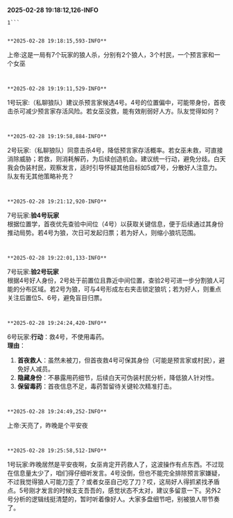 **2025-02-28 19:18:12,126-INFO** 
```
1```


**2025-02-28 19:18:15,593-INFO** 
```
上帝:这是一局有7个玩家的狼人杀，分别有2个狼人，3个村民，一个预言家和一个女巫
```


**2025-02-28 19:19:11,529-INFO** 
```
1号玩家:（私聊狼队）建议杀预言家候选4号。4号的位置偏中，可能带身份，首夜击杀可减少预言家存活风险。若女巫没救，能有效削弱好人方。队友觉得如何？
```


**2025-02-28 19:19:58,884-INFO** 
```
2号玩家:（私聊狼队）同意击杀4号，降低预言家存活概率。若女巫未救，可直接消除威胁；若救，则消耗解药，为后续创造机会。建议统一行动，避免分歧。白天我会伪装村民，观察发言，适时引导怀疑其他目标如5或7号，分散好人注意力。队友有无其他策略补充？
```


**2025-02-28 19:21:12,920-INFO** 
```
7号玩家:**验4号玩家**  
根据位置学，首夜优先查验中间位（4号）以获取关键信息，便于后续通过其身份推动局势。若4号为狼，次日可发起归票；若为好人，则缩小狼坑范围。
```


**2025-02-28 19:22:01,133-INFO** 
```
7号玩家:**验2号玩家**  
根据4号好人身份，2号处于前置位且靠近中间位置，查验2号可进一步分割狼人可能的分布区域。若2号为狼，可与4号形成左右夹击锁定狼坑；若为好人，则重点关注后置位5、6号，避免盲目归票。
```


**2025-02-28 19:24:24,420-INFO** 
```
6号玩家:**行动**：救4号，不使用毒药。  
**理由**：  
1. **首夜救人**：虽然未被刀，但首夜救4号可保其身份（可能是预言家或村民），避免好人减员。  
2. **隐藏身份**：不暴露用药细节，后续白天可伪装村民分析，降低狼人针对性。  
3. **保留毒药**：首夜信息不足，毒药暂留待关键轮次精准打击。
```


**2025-02-28 19:24:49,252-INFO** 
```
上帝:天亮了，昨晚是个平安夜
```


**2025-02-28 19:25:58,512-INFO** 
```
1号玩家:昨晚居然是平安夜啊，女巫肯定开药救人了，这波操作有点东西。不过现在信息量太少了，咱们得仔细听发言。4号没倒，但也不能完全排除预言家嫌疑，不过我觉得狼人可能刀歪了？或者女巫自己吃了刀？哎，这局好人得抓紧找矛盾点。5号刚才发言的时候支支吾吾的，感觉状态不太对，建议多留意一下。另外2号分析的逻辑线挺清楚的，暂时听着像好人。大家多盘细节吧，别被狼人带节奏了。
```


